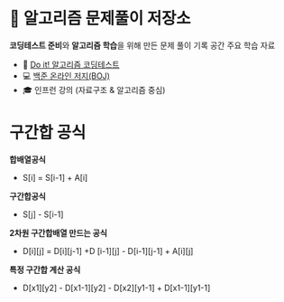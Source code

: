 # 📝 알고리즘 문제풀이 저장소

**코딩테스트 준비**와 **알고리즘 학습**을 위해 만든 문제 풀이 기록 공간
주요 학습 자료
- 📖 [Do it! 알고리즘 코딩테스트](https://book.naver.com/bookdb/book_detail.nhn?bid=22319552)  
- 💻 [백준 온라인 저지(BOJ)](https://www.acmicpc.net/)
- 🎓 인프런 강의 (자료구조 & 알고리즘 중심)


# 구간합 공식
**합배열공식**
 - S[i] = S[i-1] + A[i]

**구간합공식**
- S[j] - S[i-1]

**2차원 구간합배열 만드는 공식**
- D[i][j] = D[i][j-1] +D [i-1][j] - D[i-1][j-1] + A[i][j]

**특정 구간합 계산 공식**
- D[x1][y2] - D[x1-1][y2] - D[x2][y1-1] + D[x1-1][y1-1]